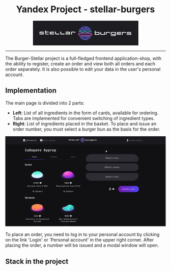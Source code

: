 <div align="center">
<h1>Yandex Project - stellar-burgers
</h1>
<a href="https://drippyzxc.github.io/stellar-burgers/">
<img src="https://github.com/drippyzxc/appslogo/blob/main/Screenshot_23-May_17-57-22_22639.png">
</img>
</a>
</div>
<hr>

The Burger-Stellar project is a full-fledged frontend application-shop, with the ability to register, create an order and view both all orders and each order separately. It is also possible to edit your data in the user's personal account.

## Implementation

The main page is divided into 2 parts:
* **Left**: List of all ingredients in the form of cards, available for ordering. Tabs are implemented for convenient switching of ingredient types.
* **Right**: List of ingredients placed in the basket. To place and issue an order number, you must select a burger bun as the basis for the order.
<div align="center">
<img src="https://github.com/drippyzxc/gifforwork/blob/main/stellar-burgers/stellar-burgers-main.gif"></img>
</div>

To place an order, you need to log in to your personal account by clicking on the link 'Login' or 'Personal account' in the upper right corner. After placing the order, a number will be issued and a modal window will open.

## Stack in the project
